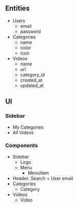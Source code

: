 ## Entities
- Users
    - email
    - password
- Categories
    - name
    - color
    - icon
- Videos
    - name
    - url
    - category_id
    - created_at
    - updated_at

## UI

### Sidebar
- My Categories
- All Videos


### Components
- Sidebar
    - Logo
    - Menu
        - MenuItem
- Header: Search + User email
- Categories
    - Category
- Videos
    - Video